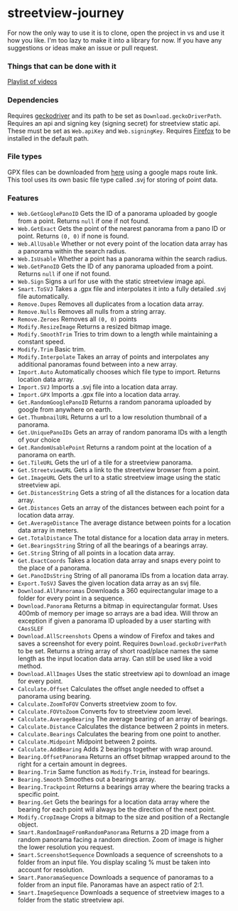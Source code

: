 # streetview-journey
For now the only way to use it is to clone, open the project in vs and use it how you like. I'm too lazy to make it into a library for now. If you have any suggestions or ideas make an issue or pull request.

### Things that can be done with it
[Playlist of videos](https://www.youtube.com/playlist?list=PL2gaTlKIJh0f7RqPazkAStxvLdSbFrrhy)

### Dependencies
Requires [geckodriver](https://github.com/mozilla/geckodriver/releases) and its path to be set as `Download.geckoDriverPath`. Requires an api and signing key (signing secret) for streetview static api. These must be set as `Web.apiKey` and `Web.signingKey`. Requires [Firefox](https://ninite.com/firefox/) to be installed in the default path.

### File types
GPX files can be downloaded from [here](https://mapstogpx.com/) using a google maps route link. This tool uses its own basic file type called .svj for storing of point data.

### Features
- `Web.GetGooglePanoID` Gets the ID of a panorama uploaded by google from a point. Returns `null` if one if not found.
- `Web.GetExact` Gets the point of the nearest panorama from a pano ID or point. Returns `(0, 0)` if none is found.
- `Web.AllUsable` Whether or not every point of the location data array has a panorama within the search radius.
- `Web.IsUsable` Whether a point has a panorama within the search radius.
- `Web.GetPanoID` Gets the ID of any panorama uploaded from a point. Returns `null` if one if not found.
- `Web.Sign` Signs a url for use with the static streetview image api.
- `Smart.ToSVJ` Takes a .gpx file and interpolates it into a fully detailed .svj file automatically.
- `Remove.Dupes` Removes all duplicates from a location data array.
- `Remove.Nulls` Removes all nulls from a string array.
- `Remove.Zeroes` Removes all `(0, 0)` points
- `Modify.ResizeImage` Returns a resized bitmap image.
- `Modify.SmoothTrim` Tries to trim down to a length while maintaining a constant speed.
- `Modify.Trim` Basic trim.
- `Modify.Interpolate` Takes an array of points and interpolates any additional panoramas found between into a new array.
- `Import.Auto` Automatically chooses which file type to import. Returns location data array.
- `Import.SVJ` Imports a .svj file into a location data array.
- `Import.GPX` Imports a .gpx file into a location data array.
- `Get.RandomGooglePanoID` Returns a random panorama uploaded by google from anywhere on earth.
- `Get.ThumbnailURL` Returns a url to a low resolution thumbnail of a panorama.
- `Get.UniquePanoIDs` Gets an array of random panorama IDs with a length of your choice
- `Get.RandomUsablePoint` Returns a random point at the location of a panorama on earth.
- `Get.TileURL` Gets the url of a tile for a streetview panorama.
- `Get.StreetviewURL` Gets a link to the streetview browser from a point.
- `Get.ImageURL` Gets the url to a static streetview image using the static streetview api.
- `Get.DistancesString` Gets a string of all the distances for a location data array.
- `Get.Distances` Gets an array of the distances between each point for a location data array.
- `Get.AverageDistance` The average distance between points for a location data array in meters.
- `Get.TotalDistance` The total distance for a location data array in meters.
- `Get.BearingsString` String of all the bearings of a bearings array.
- `Get.String` String of all points in a location data array.
- `Get.ExactCoords` Takes a location data array and snaps every point to the place of a panorama.
- `Get.PanoIDsString` String of all panorama IDs from a location data array.
- `Export.ToSVJ` Saves the given location data array as an svj file.
- `Download.AllPanoramas` Downloads a 360 equirectangular image to a folder for every point in a sequence.
- `Download.Panorama` Returns a bitmap in equirectangular format. Uses 400mb of memory per image so arrays are a bad idea. Will throw an exception if given a panorama ID uploaded by a user starting with `CAosSLEF`
- `Download.AllScreenshots` Opens a window of Firefox and takes and saves a screenshot for every point. Requires `Download.geckoDriverPath` to be set. Returns a string array of short road/place names the same length as the input location data array. Can still be used like a void method.
- `Download.AllImages` Uses the static streetview api to download an image for every point.
- `Calculate.Offset` Calculates the offset angle needed to offset a panorama using bearing.
- `Calculate.ZoomToFOV` Converts streetview zoom to fov.
- `Calculate.FOVtoZoom` Converts fov to streetview zoom level.
- `Calculate.AverageBearing` The average bearing of an array of bearings.
- `Calculate.Distance` Calculates the distance between 2 points in meters.
- `Calculate.Bearings` Calculates the bearing from one point to another.
- `Calculate.Midpoint` Midpoint between 2 points.
- `Calculate.AddBearing` Adds 2 bearings together with wrap around.
- `Bearing.OffsetPanorama` Returns an offset bitmap wrapped around to the right for a certain amount in degrees.
- `Bearing.Trim` Same function as `Modify.Trim`, instead for bearings.
- `Bearing.Smooth` Smoothes out a bearings array.
- `Bearing.Trackpoint` Returns a bearings array where the bearing tracks a specific point.
- `Bearing.Get` Gets the bearings for a location data array where the bearing for each point will always be the direction of the next point.
- `Modify.CropImage` Crops a bitmap to the size and position of a Rectangle object.
- `Smart.RandomImageFromRandomPanorama` Returns a 2D image from a random panorama facing a random direction. Zoom of image is higher the lower resolution you request.
- `Smart.ScreenshotSequence` Downloads a sequence of screenshots to a folder from an input file. You display scaling % must be taken into account for resolution.
- `Smart.PanoramaSequence` Downloads a sequence of panoramas to a folder from an input file. Panoramas have an aspect ratio of 2:1.
- `Smart.ImageSequence` Downloads a sequence of streetview images to a folder from the static streetview api.